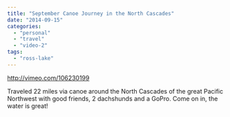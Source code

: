 ```yaml
---
title: "September Canoe Journey in the North Cascades"
date: "2014-09-15"
categories: 
  - "personal"
  - "travel"
  - "video-2"
tags: 
  - "ross-lake"
---
```


http://vimeo.com/106230199

Traveled 22 miles via canoe around the North Cascades of the great Pacific Northwest with good friends, 2 dachshunds and a GoPro. Come on in, the water is great!
